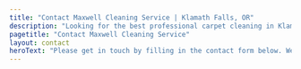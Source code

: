 ```yaml
---
title: "Contact Maxwell Cleaning Service | Klamath Falls, OR"
description: "Looking for the best professional carpet cleaning in Klamath falls, OR? Give us a call today for a free quote."
pagetitle: "Contact Maxwell Cleaning Service"
layout: contact
heroText: "Please get in touch by filling in the contact form below. We’d love to hear from you and we’ll get back to you as soon as we can."
---
```

